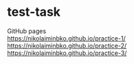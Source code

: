 # test-task
GitHub pages
<br>https://nikolaiminbko.github.io/practice-1/
<br>https://nikolaiminbko.github.io/practice-2/
<br>https://nikolaiminbko.github.io/practice-3/
